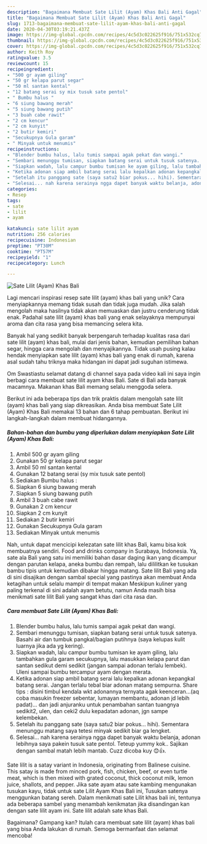 ```yaml
---
description: "Bagaimana Membuat Sate Lilit (Ayam) Khas Bali Anti Gagal"
title: "Bagaimana Membuat Sate Lilit (Ayam) Khas Bali Anti Gagal"
slug: 1713-bagaimana-membuat-sate-lilit-ayam-khas-bali-anti-gagal
date: 2020-04-30T03:19:21.437Z
image: https://img-global.cpcdn.com/recipes/4c5d3c022625f916/751x532cq70/sate-lilit-ayam-khas-bali-foto-resep-utama.jpg
thumbnail: https://img-global.cpcdn.com/recipes/4c5d3c022625f916/751x532cq70/sate-lilit-ayam-khas-bali-foto-resep-utama.jpg
cover: https://img-global.cpcdn.com/recipes/4c5d3c022625f916/751x532cq70/sate-lilit-ayam-khas-bali-foto-resep-utama.jpg
author: Keith Roy
ratingvalue: 3.5
reviewcount: 15
recipeingredient:
- "500 gr ayam giling"
- "50 gr kelapa parut segar"
- "50 ml santan kental"
- "12 batang serai sy mix tusuk sate pentol"
- " Bumbu halus "
- "6 siung bawang merah"
- "5 siung bawang putih"
- "3 buah cabe rawit"
- "2 cm kencur"
- "2 cm kunyit"
- "2 butir kemiri"
- "Secukupnya Gula garam"
- " Minyak untuk menumis"
recipeinstructions:
- "Blender bumbu halus, lalu tumis sampai agak pekat dan wangi."
- "Sembari menunggu tumisan, siapkan batang serai untuk tusuk satenya. Basahi air dan tumbuk pangkal/bagian putihnya (saya kelupas kulit luarnya jika ada yg kering)."
- "Siapkan wadah, lalu campur bumbu tumisan ke ayam giling, lalu tambahkan gula garam secukupnya, lalu masukkan kelapa parut dan santan sedikut demi sedikit (jangan sampai adonan terlalu lembek). Uleni sampai bumbu tercampur ayam dengan merata."
- "Ketika adonan siap ambil batang serai lalu kepalkan adonan kepangkal batang serai. Jangan terlalu tebal biar adonan matang sempurna. Share tips : disini timbul kendala wkt adonannya ternyata agak keenceran...(aq coba masukin freezer sebentar, lumayan membantu, adonan jd lebih padat)... dan jadi anjuranku untuk penambahan santan tuangnya sedikit2, ulen, dan ceki2 dulu kepadatan adonan, jgn sampe kelembekan."
- "Setelah itu panggang sate (saya satu2 biar pokus... hihi). Sementara menunggu matang saya tetesi minyak sedikit biar ga lengket."
- "Selesai... nah karena serainya ngga dapet banyak waktu belanja, adonan lebihnya saya pakein tusuk sate pentol. Teteup yummy kok.. Sajikan dengan sambal matah lebih mantab. Cuzz dicoba kuy 😊👍."
categories:
- Resep
tags:
- sate
- lilit
- ayam

katakunci: sate lilit ayam 
nutrition: 256 calories
recipecuisine: Indonesian
preptime: "PT30M"
cooktime: "PT57M"
recipeyield: "1"
recipecategory: Lunch

---
```



![Sate Lilit (Ayam) Khas Bali](https://img-global.cpcdn.com/recipes/4c5d3c022625f916/751x532cq70/sate-lilit-ayam-khas-bali-foto-resep-utama.jpg)

Lagi mencari inspirasi resep sate lilit (ayam) khas bali yang unik? Cara menyiapkannya memang tidak susah dan tidak juga mudah. Jika salah mengolah maka hasilnya tidak akan memuaskan dan justru cenderung tidak enak. Padahal sate lilit (ayam) khas bali yang enak selayaknya mempunyai aroma dan cita rasa yang bisa memancing selera kita.

Banyak hal yang sedikit banyak berpengaruh terhadap kualitas rasa dari sate lilit (ayam) khas bali, mulai dari jenis bahan, kemudian pemilihan bahan segar, hingga cara mengolah dan menyajikannya. Tidak usah pusing kalau hendak menyiapkan sate lilit (ayam) khas bali yang enak di rumah, karena asal sudah tahu triknya maka hidangan ini dapat jadi suguhan istimewa.

Om Swastiastu selamat datang di channel saya pada video kali ini saya ingin berbagi cara membuat sate lilit ayam khas Bali. Sate di Bali ada banyak macamnya. Makanan khas Bali memang selalu menggoda selera.


Berikut ini ada beberapa tips dan trik praktis dalam mengolah sate lilit (ayam) khas bali yang siap dikreasikan. Anda bisa membuat Sate Lilit (Ayam) Khas Bali memakai 13 bahan dan 6 tahap pembuatan. Berikut ini langkah-langkah dalam membuat hidangannya.

<!--inarticleads1-->

##### Bahan-bahan dan bumbu yang diperlukan dalam menyiapkan Sate Lilit (Ayam) Khas Bali:

1. Ambil 500 gr ayam giling
1. Gunakan 50 gr kelapa parut segar
1. Ambil 50 ml santan kental
1. Gunakan 12 batang serai (sy mix tusuk sate pentol)
1. Sediakan  Bumbu halus :
1. Siapkan 6 siung bawang merah
1. Siapkan 5 siung bawang putih
1. Ambil 3 buah cabe rawit
1. Gunakan 2 cm kencur
1. Siapkan 2 cm kunyit
1. Sediakan 2 butir kemiri
1. Gunakan Secukupnya Gula garam
1. Sediakan  Minyak untuk menumis


Nah, untuk dapat mencicipi kelezatan sate lilit khas Bali, kamu bisa kok membuatnya sendiri. Food and drinks company in Surabaya, Indonesia. Ya, sate ala Bali yang satu ini memiliki bahan dasar daging ikan yang dicampur dengan parutan kelapa, aneka bumbu dan rempah, lalu dililitkan ke tusukan bambu tipis untuk kemudian dibakar hingga matang. Sate lilit Bali yang ada di sini disajikan dengan sambal special yang pastinya akan membuat Anda ketagihan untuk selalu mampir di tempat makan Meskipun kuliner yang paling terkenal di sini adalah ayam betutu, namun Anda masih bisa menikmati sate lilit Bali yang sangat khas dari cita rasa dan. 

<!--inarticleads2-->

##### Cara membuat Sate Lilit (Ayam) Khas Bali:

1. Blender bumbu halus, lalu tumis sampai agak pekat dan wangi.
1. Sembari menunggu tumisan, siapkan batang serai untuk tusuk satenya. Basahi air dan tumbuk pangkal/bagian putihnya (saya kelupas kulit luarnya jika ada yg kering).
1. Siapkan wadah, lalu campur bumbu tumisan ke ayam giling, lalu tambahkan gula garam secukupnya, lalu masukkan kelapa parut dan santan sedikut demi sedikit (jangan sampai adonan terlalu lembek). Uleni sampai bumbu tercampur ayam dengan merata.
1. Ketika adonan siap ambil batang serai lalu kepalkan adonan kepangkal batang serai. Jangan terlalu tebal biar adonan matang sempurna. Share tips : disini timbul kendala wkt adonannya ternyata agak keenceran...(aq coba masukin freezer sebentar, lumayan membantu, adonan jd lebih padat)... dan jadi anjuranku untuk penambahan santan tuangnya sedikit2, ulen, dan ceki2 dulu kepadatan adonan, jgn sampe kelembekan.
1. Setelah itu panggang sate (saya satu2 biar pokus... hihi). Sementara menunggu matang saya tetesi minyak sedikit biar ga lengket.
1. Selesai... nah karena serainya ngga dapet banyak waktu belanja, adonan lebihnya saya pakein tusuk sate pentol. Teteup yummy kok.. Sajikan dengan sambal matah lebih mantab. Cuzz dicoba kuy 😊👍.


Sate lilit is a satay variant in Indonesia, originating from Balinese cuisine. This satay is made from minced pork, fish, chicken, beef, or even turtle meat, which is then mixed with grated coconut, thick coconut milk, lemon juice, shallots, and pepper. Jika sate ayam atau sate kambing mengunakan tusukan kayu, tidak untuk sate Lilit Ayam Khas Bali ini, Tusukan satenya menggunkan batang sereh. Dalam menikmati sate Lilit khas bali ini, tentunya ada beberapa sambel yang menambah kenikmatan jika disandingan kan dengan sate lilit ayam ini. Sate lilit adalah sate khas Bali. 

Bagaimana? Gampang kan? Itulah cara membuat sate lilit (ayam) khas bali yang bisa Anda lakukan di rumah. Semoga bermanfaat dan selamat mencoba!
